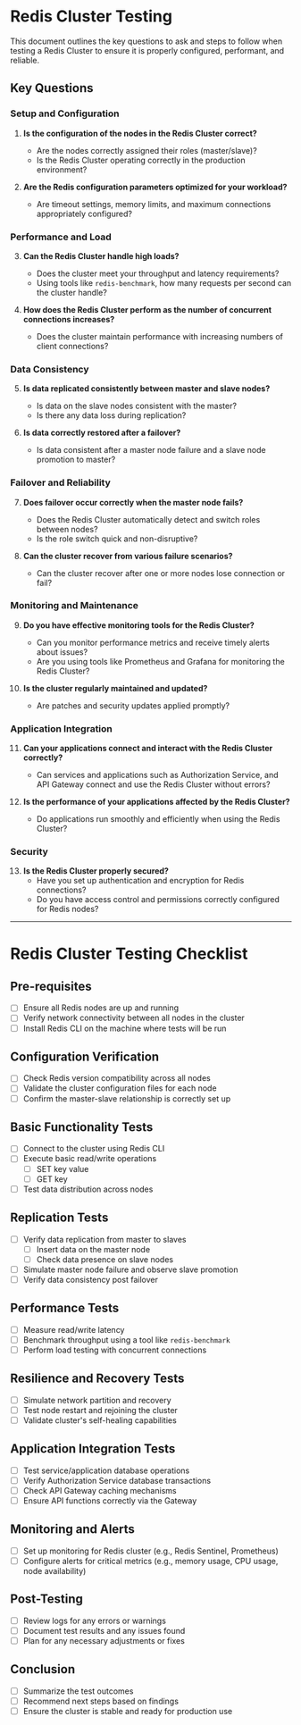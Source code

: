 # Redis Cluster Testing

This document outlines the key questions to ask and steps to follow when testing a Redis Cluster to ensure it is properly configured, performant, and reliable.

## Key Questions

### Setup and Configuration

1. **Is the configuration of the nodes in the Redis Cluster correct?**
   - Are the nodes correctly assigned their roles (master/slave)?
   - Is the Redis Cluster operating correctly in the production environment?

2. **Are the Redis configuration parameters optimized for your workload?**
   - Are timeout settings, memory limits, and maximum connections appropriately configured?

### Performance and Load

3. **Can the Redis Cluster handle high loads?**
   - Does the cluster meet your throughput and latency requirements?
   - Using tools like `redis-benchmark`, how many requests per second can the cluster handle?

4. **How does the Redis Cluster perform as the number of concurrent connections increases?**
   - Does the cluster maintain performance with increasing numbers of client connections?

### Data Consistency

5. **Is data replicated consistently between master and slave nodes?**
   - Is data on the slave nodes consistent with the master?
   - Is there any data loss during replication?

6. **Is data correctly restored after a failover?**
   - Is data consistent after a master node failure and a slave node promotion to master?

### Failover and Reliability

7. **Does failover occur correctly when the master node fails?**
   - Does the Redis Cluster automatically detect and switch roles between nodes?
   - Is the role switch quick and non-disruptive?

8. **Can the cluster recover from various failure scenarios?**
   - Can the cluster recover after one or more nodes lose connection or fail?

### Monitoring and Maintenance

9. **Do you have effective monitoring tools for the Redis Cluster?**
   - Can you monitor performance metrics and receive timely alerts about issues?
   - Are you using tools like Prometheus and Grafana for monitoring the Redis Cluster?

10. **Is the cluster regularly maintained and updated?**
    - Are patches and security updates applied promptly?

### Application Integration

11. **Can your applications connect and interact with the Redis Cluster correctly?**
    - Can services and applications such as Authorization Service, and API Gateway connect and use the Redis Cluster without errors?

12. **Is the performance of your applications affected by the Redis Cluster?**
    - Do applications run smoothly and efficiently when using the Redis Cluster?

### Security

13. **Is the Redis Cluster properly secured?**
    - Have you set up authentication and encryption for Redis connections?
    - Do you have access control and permissions correctly configured for Redis nodes?

-----

# Redis Cluster Testing Checklist

## Pre-requisites
- [ ] Ensure all Redis nodes are up and running
- [ ] Verify network connectivity between all nodes in the cluster
- [ ] Install Redis CLI on the machine where tests will be run

## Configuration Verification
- [ ] Check Redis version compatibility across all nodes
- [ ] Validate the cluster configuration files for each node
- [ ] Confirm the master-slave relationship is correctly set up

## Basic Functionality Tests
- [ ] Connect to the cluster using Redis CLI
- [ ] Execute basic read/write operations
  - [ ] SET key value
  - [ ] GET key
- [ ] Test data distribution across nodes

## Replication Tests
- [ ] Verify data replication from master to slaves
  - [ ] Insert data on the master node
  - [ ] Check data presence on slave nodes
- [ ] Simulate master node failure and observe slave promotion
- [ ] Verify data consistency post failover

## Performance Tests
- [ ] Measure read/write latency
- [ ] Benchmark throughput using a tool like `redis-benchmark`
- [ ] Perform load testing with concurrent connections

## Resilience and Recovery Tests
- [ ] Simulate network partition and recovery
- [ ] Test node restart and rejoining the cluster
- [ ] Validate cluster's self-healing capabilities

## Application Integration Tests
- [ ] Test service/application database operations
- [ ] Verify Authorization Service database transactions
- [ ] Check API Gateway caching mechanisms
- [ ] Ensure API functions correctly via the Gateway

## Monitoring and Alerts
- [ ] Set up monitoring for Redis cluster (e.g., Redis Sentinel, Prometheus)
- [ ] Configure alerts for critical metrics (e.g., memory usage, CPU usage, node availability)

## Post-Testing
- [ ] Review logs for any errors or warnings
- [ ] Document test results and any issues found
- [ ] Plan for any necessary adjustments or fixes

## Conclusion
- [ ] Summarize the test outcomes
- [ ] Recommend next steps based on findings
- [ ] Ensure the cluster is stable and ready for production use
